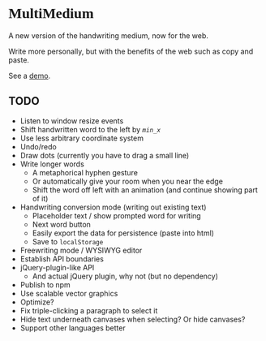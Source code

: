 
# <span style="font-family: 'Seoge Print', 'Seoge Script', 'Seoge', cursive">MultiMedium</span>

A new version of the handwriting medium, now for the web.

Write more personally, but with the benefits of the web such as copy and paste.

See a [demo](http://multiism.github.io/multi-medium/).

## TODO

* Listen to window resize events
* Shift handwritten word to the left by *`min_x`*
* Use less arbitrary coordinate system
* Undo/redo
* Draw dots (currently you have to drag a small line)
* Write longer words
	* A metaphorical hyphen gesture
	* Or automatically give your room when you near the edge
	* Shift the word off left with an animation (and continue showing part of it)
* Handwriting conversion mode (writing out existing text)
	* Placeholder text / show prompted word for writing
	* Next word button
	* Easily export the data for persistence (paste into html)
	* Save to `localStorage`
* Freewriting mode / WYSIWYG editor
* Establish API boundaries
* jQuery-plugin-like API
	* And actual jQuery plugin, why not (but no dependency)
* Publish to npm
* Use scalable vector graphics
* Optimize?
* Fix triple-clicking a paragraph to select it
* Hide text underneath canvases when selecting? Or hide canvases?
* Support other languages better
